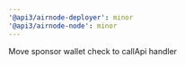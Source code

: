 ```yaml
---
'@api3/airnode-deployer': minor
'@api3/airnode-node': minor
---
```


Move sponsor wallet check to callApi handler
